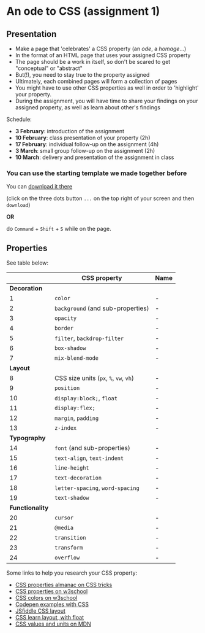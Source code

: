 # An ode to CSS (assignment 1)

## Presentation

- Make a page that 'celebrates' a CSS property (an *ode*, a *homage*...)
- In the format of an HTML page that uses your assigned CSS property
- The page should be a work in itself, so don't be scared to get "conceptual" or "abstract"
- But(!), you need to stay true to the property assigned
- Ultimately, each combined pages will form a collection of pages
- You might have to use other CSS properties as well in order to 'highlight' your property.
- During the assignment, you will have time to share your findings on your assigned property, as well as learn about other's findings

Schedule:

- **3 February**: introduction of the assignment
- **10 February**: class presentation of your property (2h)
- **17 February**: individual follow-up on the assignment (4h)
- **3 March**: small group follow-up on the assignment (2h)
- **10 March**: delivery and presentation of the assignment in class

### You can use the starting template we made together before

You can [download it there](https://github.com/francois-gm/go-kabk-y1b/blob/main/02%20-%20Assignment%201%20(ode%20to%20CSS)/my-project-template.zip)

(click on the three dots button `...` on the top right of your screen and then `download`)

**OR** 

do `Command` + `Shift` + `S` while on the page.

## Properties

See table below:

| | CSS property | Name |
| -------- | --------  | --------------------- |
| **Decoration**  | | |
| 1 | `color` | - |
| 2 | `background` (and sub-properties) | - |
| 3 | `opacity` | - |
| 4 | `border` | - |
| 5 | `filter`, `backdrop-filter` | - |
| 6 | `box-shadow` | - |
| 7 | `mix-blend-mode` | - |
| **Layout** | | |
| 8 | CSS size units (`px`, `%`, `vw`, `vh`) | - |
| 9 | `position` | - |
| 10 | `display:block;`, `float` | - |
| 11 | `display:flex;` | - |
| 12 | `margin`, `padding` | - |
| 13 | `z-index` | - |
| **Typography** | | |
| 14 | `font` (and sub-properties) | - |
| 15 | `text-align`, `text-indent` | - |
| 16 | `line-height` | - |
| 17 | `text-decoration` | - |
| 18 | `letter-spacing`, `word-spacing` | - |
| 19 | `text-shadow` | - |
| **Functionality** | | |
| 20 | `cursor` | - |
| 21 | `@media` | - |
| 22 | `transition` | - |
| 23 | `transform` | - |
| 24 | `overflow` | - |

Some links to help you research your CSS property:

- [CSS properties almanac on CSS tricks](https://css-tricks.com/almanac/properties/)
- [CSS properties on w3school](https://www.w3schools.com/cssref/index.php)
- [CSS colors on w3school](https://www.w3schools.com/cssref/css_colors_legal.php)
- [Codepen examples with CSS](https://codepen.io/team/css-tricks/pens/popular)
- [JSfiddle CSS layout](https://jsfiddle.net/vintharas/ybt6k2dw/)
- [CSS learn layout, with float](https://learnlayout.com)
- [CSS values and units on MDN](https://developer.mozilla.org/en-US/docs/Learn/CSS/Building_blocks/Values_and_units)
